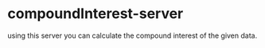 # compoundInterest-server
using this server you can calculate the compound interest of the given data.
